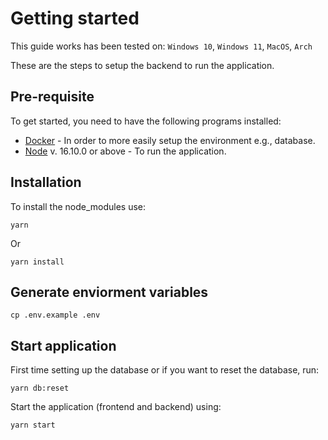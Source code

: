 # Getting started

This guide works has been tested on: `Windows 10`, `Windows 11`, `MacOS`, `Arch`

These are the steps to setup the backend to run the application.

## Pre-requisite

To get started, you need to have the following programs installed:

- [Docker](https://docs.docker.com/get-docker/) - In order to more easily setup the environment e.g., database.
- [Node](https://nodejs.org/en/download/) v. 16.10.0 or above - To run the application.

## Installation

To install the node_modules use:

```
yarn
```

Or

```
yarn install
```

## Generate enviorment variables

```
cp .env.example .env
```

## Start application

First time setting up the database or if you want to reset the database, run:

```
yarn db:reset
```

Start the application (frontend and backend) using:

```
yarn start
```

